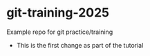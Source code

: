 # git-training-2025
Example repo for git practice/training

- This is the first change as part of the tutorial
